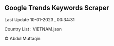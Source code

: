 

## Google Trends Keywords Scraper 
 
Last Update 10-01-2023 , 00:34:31

Country List :
VIETNAM.json



© Abdul Muttaqin 
